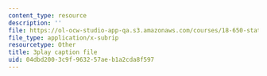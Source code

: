 ```yaml
---
content_type: resource
description: ''
file: https://ol-ocw-studio-app-qa.s3.amazonaws.com/courses/18-650-statistics-for-applications-fall-2016/04dbd2003c9f963257aeb1a2cda8f597_yP1S37BiEsQ.srt
file_type: application/x-subrip
resourcetype: Other
title: 3play caption file
uid: 04dbd200-3c9f-9632-57ae-b1a2cda8f597
---
```

